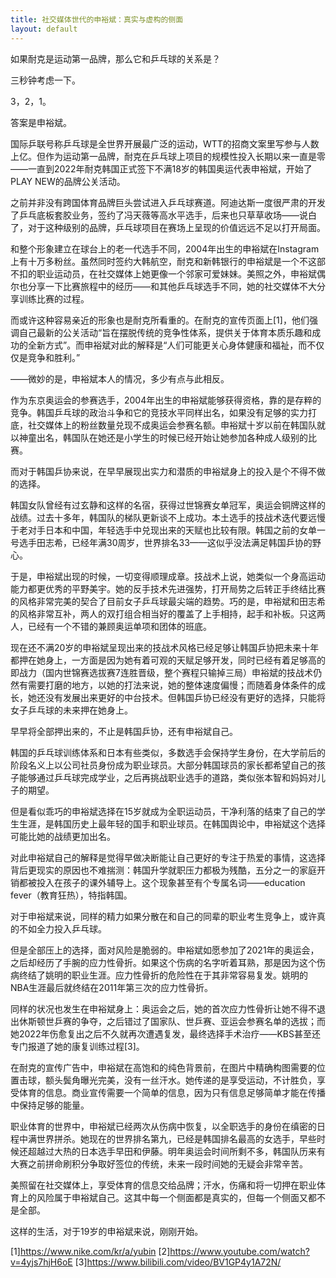 ```yaml
---
title: 社交媒体世代的申裕斌：真实与虚构的侧面
layout: default
---
```


如果耐克是运动第一品牌，那么它和乒乓球的关系是？

三秒钟考虑一下。

3，2，1。

答案是申裕斌。

国际乒联号称乒乓球是全世界开展最广泛的运动，WTT的招商文案里写参与人数上亿。但作为运动第一品牌，耐克在乒乓球上项目的规模性投入长期以来一直是零——一直到2022年耐克韩国正式签下不满18岁的韩国奥运代表申裕斌，开始了PLAY NEW的品牌公关活动。

之前并非没有跨国体育品牌巨头尝试进入乒乓球赛道。阿迪达斯一度很严肃的开发了乒乓底板套胶业务，签约了冯天薇等高水平选手，后来也只草草收场——说白了，对于这种级别的品牌，乒乓球项目在赛场上呈现的价值远远不足以打开局面。

和整个形象建立在球台上的老一代选手不同，2004年出生的申裕斌在Instagram上有十万多粉丝。虽然同时签约大韩航空，耐克和新韩银行的申裕斌是一个不这部不扣的职业运动员，在社交媒体上她更像一个邻家可爱妹妹。美照之外，申裕斌偶尔也分享一下比赛旅程中的经历——和其他乒乓球选手不同，她的社交媒体不大分享训练比赛的过程。

而或许这种容易亲近的形象也是耐克所看重的。在耐克的宣传页面上[1]，他们强调自己最新的公关活动“旨在摆脱传统的竞争性体系，提供关于体育本质乐趣和成功的全新方式”。而申裕斌对此的解释是“人们可能更关心身体健康和福祉，而不仅仅是竞争和胜利。”

——微妙的是，申裕斌本人的情况，多少有点与此相反。

作为东京奥运会的参赛选手，2004年出生的申裕斌能够获得资格，靠的是存粹的竞争。韩国乒乓球的政治斗争和它的竞技水平同样出名，如果没有足够的实力打底，社交媒体上的粉丝数量兑现不成奥运会参赛名额。申裕斌十岁以前在韩国队就以神童出名，韩国队在她还是小学生的时候已经开始让她参加各种成人级别的比赛。

而对于韩国乒协来说，在早早展现出实力和潜质的申裕斌身上的投入是个不得不做的选择。

韩国女队曾经有过玄静和这样的名宿，获得过世锦赛女单冠军，奥运会铜牌这样的战绩。过去十多年，韩国队的梯队更新谈不上成功。本土选手的技战术迭代要远慢于老对手日本和中国，年轻选手中兑现出来的天赋也比较有限。韩国之前的女单一号选手田志希，已经年满30周岁，世界排名33——这似乎没法满足韩国乒协的野心。

于是，申裕斌出现的时候，一切变得顺理成章。技战术上说，她类似一个身高运动能力都更优秀的平野美宇。她的反手技术先进强势，打开局势之后转正手终结比赛的风格非常完美的契合了目前女子乒乓球最尖端的趋势。巧的是，申裕斌和田志希的风格非常互补，两人的双打组合相当好的覆盖了上手相持，起手和补板。只这两人，已经有一个不错的兼顾奥运单项和团体的班底。

现在还不满20岁的申裕斌呈现出来的技战术风格已经足够让韩国乒协把未来十年都押在她身上，一方面是因为她有着可观的天赋足够开发，同时已经有着足够高的即战力（国内世锦赛选拔赛7连胜晋级，整个赛程只输掉三局）申裕斌的技战术仍然有需要打磨的地方，以她的打法来说，她的整体速度偏慢；而随着身体条件的成长，她还没有发展出来更好的中台技术。但韩国乒协已经没有更好的选择，只能将女子乒乓球的未来押在她身上。

早早将全部押出来的，不止是韩国乒协，还有申裕斌自己。

韩国的乒乓球训练体系和日本有些类似，多数选手会保持学生身份，在大学前后的阶段名义上以公司社员身份成为职业球员。大部分韩国球员的家长都希望自己的孩子能够通过乒乓球完成学业，之后再挑战职业选手的道路，类似张本智和妈妈对儿子的期望。

但是看似乖巧的申裕斌选择在15岁就成为全职运动员，干净利落的结束了自己的学生生涯，是韩国历史上最年轻的国手和职业球员。在韩国舆论中，申裕斌这个选择可能比她的战绩更加出名。

对此申裕斌自己的解释是觉得早做决断能让自己更好的专注于热爱的事情，这选择背后更现实的原因也不难揣测：韩国升学就职压力都极为残酷，五分之一的家庭开销都被投入在孩子的课外辅导上。这个现象甚至有个专属名词——education fever（教育狂热），特指韩国。

对于申裕斌来说，同样的精力如果分散在和自己的同辈的职业考生竞争上，或许真的不如全力投入乒乓球。

但是全部压上的选择，面对风险是脆弱的。申裕斌如愿参加了2021年的奥运会，之后却经历了手腕的应力性骨折。如果这个伤病的名字听着耳熟，那是因为这个伤病终结了姚明的职业生涯。应力性骨折的危险性在于其非常容易复发。姚明的NBA生涯最后就终结在2011年第三次的应力性骨折。

同样的状况也发生在申裕斌身上：奥运会之后，她的首次应力性骨折让她不得不退出休斯顿世乒赛的争夺，之后错过了国家队、世乒赛、亚运会参赛名单的选拔；而她2022年伤愈复出之后不久就再次遭遇复发，最终选择手术治疗——KBS甚至还专门报道了她的康复训练过程[3]。

在耐克的宣传广告中，申裕斌在高饱和的纯色背景前，在图片中精确构图需要的位置击球，额头鬓角曝光完美，没有一丝汗水。她传递的是享受运动，不计胜负，享受体育的信息。商业宣传需要一个简单的信息，因为只有信息足够简单才能在传播中保持足够的能量。

职业体育的世界中，申裕斌已经两次从伤病中恢复，以全职选手的身份在缜密的日程中满世界拼杀。她现在的世界排名第九，已经是韩国排名最高的女选手，早些时候还超越过大热的日本选手早田和伊藤。明年奥运会时间所剩不多，韩国队历来有大赛之前拼命刷积分争取好签位的传统，未来一段时间她的无疑会非常辛苦。

美照留在社交媒体上，享受体育的信息交给品牌；汗水，伤痛和将一切押在职业体育上的风险属于申裕斌自己。这其中每一个侧面都是真实的，但每一个侧面又都不是全部。

这样的生活，对于19岁的申裕斌来说，刚刚开始。



[1]https://www.nike.com/kr/a/yubin
[2]https://www.youtube.com/watch?v=4yjs7hjH6oE
[3]https://www.bilibili.com/video/BV1GP4y1A72N/